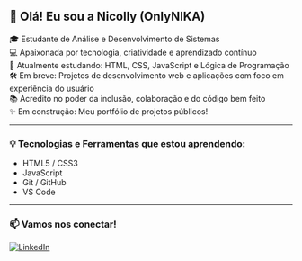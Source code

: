 ## 👋 Olá! Eu sou a Nicolly (OnlyNIKA)

🎓 Estudante de Análise e Desenvolvimento de Sistemas  
💻 Apaixonada por tecnologia, criatividade e aprendizado contínuo  
🌱 Atualmente estudando: HTML, CSS, JavaScript e Lógica de Programação  
🛠️ Em breve: Projetos de desenvolvimento web e aplicações com foco em experiência do usuário  
📚 Acredito no poder da inclusão, colaboração e do código bem feito  
✨ Em construção: Meu portfólio de projetos públicos!

---

### 💡 Tecnologias e Ferramentas que estou aprendendo:
- HTML5 / CSS3
- JavaScript
- Git / GitHub
- VS Code

---

### 📫 Vamos nos conectar!
[![LinkedIn](https://img.shields.io/badge/LinkedIn-blue?style=flat&logo=linkedin&logoColor=white)](https://linkedin.com/in/seu-perfil-aqui)
